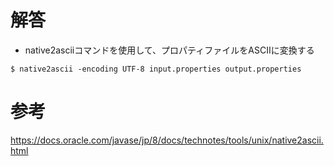 # 解答
* native2asciiコマンドを使用して、プロパティファイルをASCIIに変換する
```
$ native2ascii -encoding UTF-8 input.properties output.properties
```

# 参考
https://docs.oracle.com/javase/jp/8/docs/technotes/tools/unix/native2ascii.html
